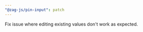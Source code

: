 ```yaml
---
"@zag-js/pin-input": patch
---
```


Fix issue where editing existing values don't work as expected.

